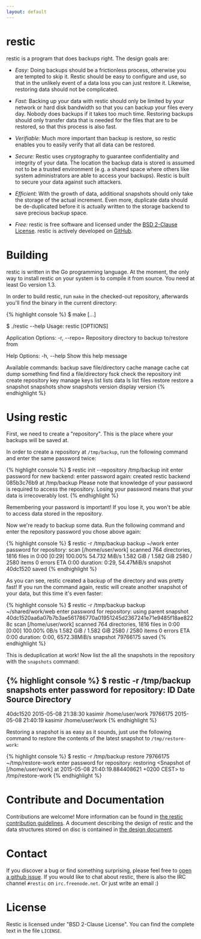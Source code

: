 ```yaml
---
layout: default
---
```


restic
======

restic is a program that does backups right. The design goals are:

 * *Easy:* Doing backups should be a frictionless process, otherwise you are tempted to skip it.  Restic should be easy to configure and use, so that in the unlikely event of a data loss you can just restore it. Likewise, restoring data should not be complicated.

 * *Fast:* Backing up your data with restic should only be limited by your network or hard disk bandwidth so that you can backup your files every day. Nobody does backups if it takes too much time. Restoring backups should only transfer data that is needed for the files that are to be restored, so that this process is also fast.

 * *Verifiable:* Much more important than backup is restore, so restic enables you to easily verify that all data can be restored.

 * *Secure:* Restic uses cryptography to guarantee confidentiality and integrity of your data. The location the backup data is stored is assumed not to be a trusted environment (e.g. a shared space where others like system administrators are able to access your backups). Restic is built to secure your data against such attackers.

 * *Efficient:* With the growth of data, additional snapshots should only take the storage of the actual increment. Even more, duplicate data should be de-duplicated before it is actually written to the storage backend to save precious backup space.

 * *Free:* restic is free software and licensed under the [BSD 2-Clause License](https://github.com/restic/restic/blob/master/LICENSE). restic is actively developed on [GitHub](https://github.com/restic/restic/).

Building
========

restic is written in the Go programming language. At the moment, the only way to install restic on your system is to compile it from source. You need at least Go version 1.3.

In order to build restic, run `make` in the checked-out repository, afterwards you'll find the binary in the current directory:

{% highlight console %}
$ make
 [...]

$ ./restic --help
 Usage:
   restic [OPTIONS] <command>

 Application Options:
   -r, --repo= Repository directory to backup to/restore from

 Help Options:
   -h, --help  Show this help message

 Available commands:
   backup     save file/directory
   cache      manage cache
   cat        dump something
   find       find a file/directory
   fsck       check the repository
   init       create repository
   key        manage keys
   list       lists data
   ls         list files
   restore    restore a snapshot
   snapshots  show snapshots
   version    display version
{% endhighlight %}

Using restic
============

First, we need to create a "repository". This is the place where your backups will be saved at.

In order to create a repository at `/tmp/backup`, run the following command and enter the same password twice:

{% highlight console %}
$ restic init --repository /tmp/backup init
 enter password for new backend:
 enter password again:
 created restic backend 085b3c76b9 at /tmp/backup
 Please note that knowledge of your password is required to access the repository.
 Losing your password means that your data is irrecoverably lost.
{% endhighlight %}

Remembering your password is important! If you lose it, you won't be able to access data stored in the repository.

Now we're ready to backup some data. Run the following command and enter the repository password you chose above again:

{% highlight console %}
$ restic -r /tmp/backup backup ~/work
 enter password for repository:
 scan [/home/user/work]
 scanned 764 directories, 1816 files in 0:00
 [0:29] 100.00%  54.732 MiB/s  1.582 GiB / 1.582 GiB  2580 / 2580 items  0 errors  ETA 0:00
 duration: 0:29, 54.47MiB/s
 snapshot 40dc1520 saved
{% endhighlight %}

As you can see, restic created a backup of the directory and was pretty fast! If you run the command again, restic will create another snapshot of your data, but this time it's even faster:

{% highlight console %}
$ restic -r /tmp/backup backup ~/shared/work/web
 enter password for repository:
 using parent snapshot 40dc1520aa6a07b7b3ae561786770a01951245d2367241e71e9485f18ae8228c
 scan [/home/user/work]
 scanned 764 directories, 1816 files in 0:00
 [0:00] 100.00%  0B/s  1.582 GiB / 1.582 GiB  2580 / 2580 items  0 errors  ETA 0:00
 duration: 0:00, 6572.38MiB/s
 snapshot 79766175 saved
{% endhighlight %}

This is deduplication at work! Now list the all the snapshots in the repository with the `snapshots` command:

{% highlight console %}
$ restic -r /tmp/backup snapshots
 enter password for repository:
 ID        Date                 Source      Directory
 ----------------------------------------------------------------------
 40dc1520  2015-05-08 21:38:30  kasimir     /home/user/work
 79766175  2015-05-08 21:40:19  kasimir     /home/user/work
{% endhighlight %}

Restoring a snapshot is as easy as it sounds, just use the following command to restore the contents of the latest snapshot to `/tmp/restore-work`:

{% highlight console %}
$ restic -r /tmp/backup restore 79766175 ~/tmp/restore-work
 enter password for repository: 
 restoring <Snapshot of [/home/user/work] at 2015-05-08 21:40:19.884408621 +0200 CEST> to /tmp/restore-work
{% endhighlight %}

Contribute and Documentation
============================

Contributions are welcome! More information can be found in [the restic contribution guidelines](https://github.com/restic/restic/blob/master/CONTRIBUTING.md). A document describing the design of restic and the data structures stored on disc is contained in [the design document](https://github.com/restic/restic/blob/master/doc/Design.md).

Contact
=======

If you discover a bug or find something surprising, please feel free to [open a github issue](https://github.com/restic/restic/issues/new). If you would like to chat about restic, there is also the IRC channel `#restic` on `irc.freenode.net`. Or just write an email :)

License
=======

Restic is licensed under "BSD 2-Clause License". You can find the complete text in the file `LICENSE`.
